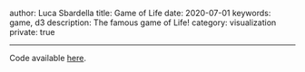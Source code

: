 author: Luca Sbardella
title: Game of Life
date: 2020-07-01
keywords: game, d3
description: The famous game of Life!
category: visualization
private: true

---

<script src="${bundleUrl}/lab/game-of-life/life.js" aspectratio="60%"></script>

Code available [here](${bundleUrl}/lab/the_witch_of_agnesi/agnesi.js).
